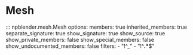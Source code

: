 # Mesh

::: npblender.mesh.Mesh
    options:
      members: true
      inherited_members: true
      separate_signature: true
      show_signature: true
      show_source: true
      show_private_members: false
      show_special_members: false
      show_undocumented_members: false
      filters:
        - "!^_"
        - "!^__.*__$"
